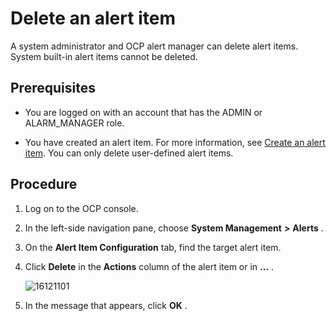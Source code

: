 Delete an alert item 
=========================================

A system administrator and OCP alert manager can delete alert items. System built-in alert items cannot be deleted. 

Prerequisites 
----------------------------------

* You are logged on with an account that has the ADMIN or ALARM_MANAGER role.

  

* You have created an alert item. For more information, see [Create an alert item](../9.use-alert-management/2.create-an-alarm-item.md). You can only delete user-defined alert items.

  




Procedure 
------------------------------

1. Log on to the OCP console.

   

2. In the left-side navigation pane, choose **System Management** **\>** **Alerts** .

   

3. On the **Alert Item Configuration** tab, find the target alert item.

   

4. Click **Delete** in the **Actions** column of the alert item or in **...** .

   ![16121101](https://help-static-aliyun-doc.aliyuncs.com/assets/img/en-US/2314306461/p346299.png)
   

5. In the message that appears, click **OK** .

   



